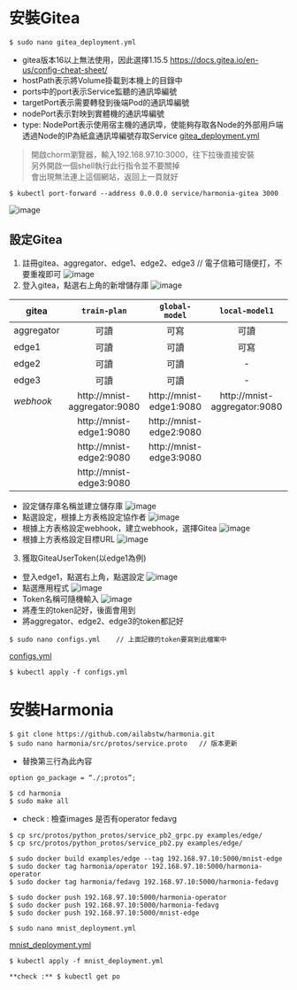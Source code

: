 # 安裝Gitea
```
$ sudo nano gitea_deployment.yml
```
* gitea版本16以上無法使用，因此選擇1.15.5
<https://docs.gitea.io/en-us/config-cheat-sheet/>
* hostPath表示將Volume掛載到本機上的目錄中
* ports中的port表示Service監聽的通訊埠編號
* targetPort表示需要轉發到後端Pod的通訊埠編號
* nodePort表示對映到實體機的通訊埠編號
* type: NodePort表示使用宿主機的通訊埠，使能夠存取各Node的外部用戶端透過Node的IP為紙盒通訊埠編號存取Service
[gitea_deployment.yml](https://github.com/jai-9110/Harmonia-FL/blob/8d92dc462e85a717171ebcb3ff43a598150cbd62/%E5%AE%89%E8%A3%9DHarmonia/gitea_deployment.yml)
> 開啟chorm瀏覽器，輸入192.168.97.10:3000，往下拉後直接安裝  
> 另外開啟一個shell執行此行指令並不要關掉  
> 會出現無法連上這個網站，返回上一頁就好
```
$ kubectl port-forward --address 0.0.0.0 service/harmonia-gitea 3000
```
![image](https://github.com/jai-9110/Harmonia-FL/blob/0b9c169e1209c02f349befd6dc833262a987339d/picture/%E5%AE%89%E8%A3%9Dgitea.png)
## 設定Gitea
1. 註冊gitea、aggregator、edge1、edge2、edge3    // 電子信箱可隨便打，不要重複即可
![image](https://github.com/jai-9110/Harmonia-FL/blob/c207227562c6e23239727d880a0414596753000e/picture/%E8%A8%BB%E5%86%8A%E5%B8%B3%E8%99%9F.png)
2. 登入gitea，點選右上角的新增儲存庫
![image](https://github.com/jai-9110/Harmonia-FL/blob/c8e482deb27c0b17a6d1f4ea20bf553e0ba5fab9/picture/%E6%96%B0%E5%A2%9E%E5%84%B2%E5%AD%98%E5%BA%AB.png)

| gitea | `train-plan` | `global-model` | `local-model1` | `local-model2` | `local-model3` |
|-----|:-------:|:-------:|:---:|:---:|:---:|
| aggregator | 可讀 | 可寫 | 可讀 | 可讀 | 可讀 |
| edge1 | 可讀 | 可讀 | 可寫 | - | - |
| edge2 | 可讀 | 可讀 | - | 可寫 | - |
| edge3 | 可讀 | 可讀 | - | - | 可寫 |
| *webhook* | http://mnist-aggregator:9080 | http://mnist-edge1:9080 | http://mnist-aggregator:9080 | http://mnist-aggregator:9080 | http://mnist-aggregator:9080 |
|   | http://mnist-edge1:9080 | http://mnist-edge2:9080 |
|   | http://mnist-edge2:9080 | http://mnist-edge3:9080 |
|   | http://mnist-edge3:9080 |

* 設定儲存庫名稱並建立儲存庫
  ![image](https://github.com/jai-9110/Harmonia-FL/blob/3fdf7d4949ffe4e8ddd2599e76cbfc30ea4768ce/picture/%E6%96%B0%E5%A2%9E%E5%84%B2%E5%AD%98%E5%BA%AB-2.png)  
* 點選設定，根據上方表格設定協作者
  ![image](https://github.com/jai-9110/Harmonia-FL/blob/125fcb24cf2eb99f99aa2713b3461812d6ac8fbf/picture/%E8%A8%AD%E5%AE%9A%E5%8D%94%E4%BD%9C%E8%80%85.png)  
* 根據上方表格設定webhook，建立webhook，選擇Gitea
  ![image](https://github.com/jai-9110/Harmonia-FL/blob/9d2d298791ca00380698b2592129329951d7f04b/picture/%E5%BB%BA%E7%AB%8Bwebhook.png)  
* 根據上方表格設定目標URL
  ![image](https://github.com/jai-9110/Harmonia-FL/blob/93c9bbfb14e522ba3e76d79906215b796b09a5bc/picture/%E8%A8%AD%E5%AE%9AURL.png)  
 
3.  獲取GiteaUserToken(以edge1為例)
* 登入edge1，點選右上角，點選設定
![image](https://github.com/jai-9110/Harmonia-FL/blob/79438b1925702b96fced4189b94dddc0135f12d4/picture/get_token-1.png)
* 點選應用程式
![image](https://github.com/jai-9110/Harmonia-FL/blob/3c650ccbe5fe06f019ef6576873d251fc251d4ce/picture/%E6%87%89%E7%94%A8%E7%A8%8B%E5%BC%8F.png)
* Token名稱可隨機輸入
![image](https://github.com/jai-9110/Harmonia-FL/blob/5a77d1f27e5adab0efa73c9353a1c48c89688bcf/picture/get_token-2.png)
* 將產生的token記好，後面會用到
* 將aggregator、edge2、edge3的token都記好

```
$ sudo nano configs.yml    // 上面記錄的token要寫到此檔案中
```
[configs.yml](https://github.com/jai-9110/Harmonia-FL/blob/f330123519fc1637153007dab02865237f356e37/%E5%AE%89%E8%A3%9DHarmonia/configs.yml)
```
$ kubectl apply -f configs.yml
```

# 安裝Harmonia
```
$ git clone https://github.com/ailabstw/harmonia.git
$ sudo nano harmonia/src/protos/service.proto   // 版本更新
```
* 替換第三行為此內容
```
option go_package = “./;protos”;     
```

```
$ cd harmonia
$ sudo make all
```
* check : 檢查images 是否有operator fedavg
```
$ cp src/protos/python_protos/service_pb2_grpc.py examples/edge/
$ cp src/protos/python_protos/service_pb2.py examples/edge/

$ sudo docker build examples/edge --tag 192.168.97.10:5000/mnist-edge
$ sudo docker tag harmonia/operator 192.168.97.10:5000/harmonia-operator
$ sudo docker tag harmonia/fedavg 192.168.97.10:5000/harmonia-fedavg

$ sudo docker push 192.168.97.10:5000/harmonia-operator
$ sudo docker push 192.168.97.10:5000/harmonia-fedavg
$ sudo docker push 192.168.97.10:5000/mnist-edge

$ sudo nano mnist_deployment.yml
```
[mnist_deployment.yml](https://github.com/jai-9110/Harmonia-FL/blob/9fb62aa5aca737846702b2a73345ec1c4eba0758/%E5%AE%89%E8%A3%9DHarmonia/mnist_deployment.yml)
```
$ kubectl apply -f mnist_deployment.yml

**check :** $ kubectl get po
```
